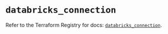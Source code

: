 # `databricks_connection`

Refer to the Terraform Registry for docs: [`databricks_connection`](https://registry.terraform.io/providers/databricks/databricks/1.55.0/docs/resources/connection).
